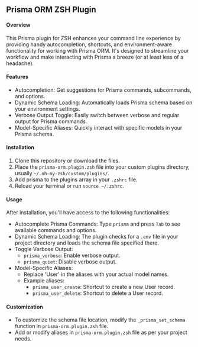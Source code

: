 ## Prisma ORM ZSH Plugin
#### Overview
This Prisma plugin for ZSH enhances your command line experience by providing handy autocompletion, shortcuts, and environment-aware functionality for working with Prisma ORM. It's designed to streamline your workflow and make interacting with Prisma a breeze (or at least less of a headache).

#### Features
* Autocompletion: Get suggestions for Prisma commands, subcommands, and options.
* Dynamic Schema Loading: Automatically loads Prisma schema based on your environment settings.
* Verbose Output Toggle: Easily switch between verbose and regular output for Prisma commands.
* Model-Specific Aliases: Quickly interact with specific models in your Prisma schema.

#### Installation
1. Clone this repository or download the files.
2. Place the `prisma-orm.plugin.zsh` file into your custom plugins directory, usually `~/.oh-my-zsh/custom/plugins/`.
3. Add prisma to the plugins array in your `.zshrc` file.
4. Reload your terminal or run `source ~/.zshrc`.

#### Usage
After installation, you'll have access to the following functionalities:
* Autocomplete Prisma Commands:
Type `prisma` and press `Tab` to see available commands and options.
* Dynamic Schema Loading:
The plugin checks for a `.env` file in your project directory and loads the schema file specified there.
* Toggle Verbose Output:
    * `prisma_verbose`: Enable verbose output.
    * `prisma_quiet`: Disable verbose output.
* Model-Specific Aliases:
    * Replace 'User' in the aliases with your actual model names.
    * Example aliases:
        * `prisma_user_create`: Shortcut to create a new User record.
        * `prisma_user_delete`: Shortcut to delete a User record.

#### Customization
* To customize the schema file location, modify the     `_prisma_set_schema` function in `prisma-orm.plugin.zsh` file.
* Add or modify aliases in `prisma-orm.plugin.zsh` file as per your project needs.
